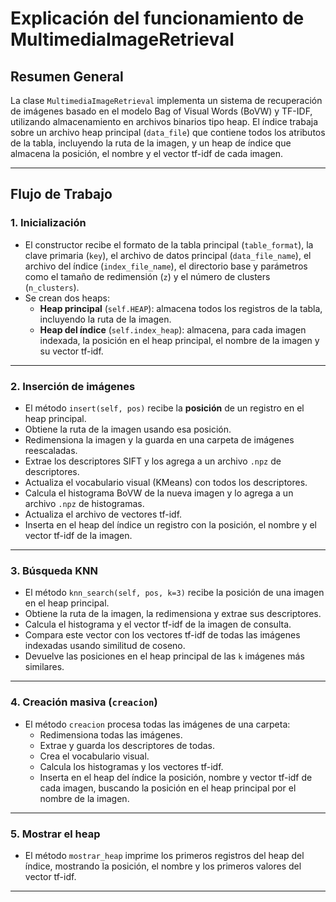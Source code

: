 # Explicación del funcionamiento de MultimediaImageRetrieval

## Resumen General

La clase `MultimediaImageRetrieval` implementa un sistema de recuperación de imágenes basado en el modelo Bag of Visual Words (BoVW) y TF-IDF, utilizando almacenamiento en archivos binarios tipo heap. El índice trabaja sobre un archivo heap principal (`data_file`) que contiene todos los atributos de la tabla, incluyendo la ruta de la imagen, y un heap de índice que almacena la posición, el nombre y el vector tf-idf de cada imagen.

---

## Flujo de Trabajo

### 1. Inicialización

- El constructor recibe el formato de la tabla principal (`table_format`), la clave primaria (`key`), el archivo de datos principal (`data_file_name`), el archivo del índice (`index_file_name`), el directorio base y parámetros como el tamaño de redimensión (`z`) y el número de clusters (`n_clusters`).
- Se crean dos heaps:
  - **Heap principal** (`self.HEAP`): almacena todos los registros de la tabla, incluyendo la ruta de la imagen.
  - **Heap del índice** (`self.index_heap`): almacena, para cada imagen indexada, la posición en el heap principal, el nombre de la imagen y su vector tf-idf.

---

### 2. Inserción de imágenes

- El método `insert(self, pos)` recibe la **posición** de un registro en el heap principal.
- Obtiene la ruta de la imagen usando esa posición.
- Redimensiona la imagen y la guarda en una carpeta de imágenes reescaladas.
- Extrae los descriptores SIFT y los agrega a un archivo `.npz` de descriptores.
- Actualiza el vocabulario visual (KMeans) con todos los descriptores.
- Calcula el histograma BoVW de la nueva imagen y lo agrega a un archivo `.npz` de histogramas.
- Actualiza el archivo de vectores tf-idf.
- Inserta en el heap del índice un registro con la posición, el nombre y el vector tf-idf de la imagen.

---

### 3. Búsqueda KNN

- El método `knn_search(self, pos, k=3)` recibe la posición de una imagen en el heap principal.
- Obtiene la ruta de la imagen, la redimensiona y extrae sus descriptores.
- Calcula el histograma y el vector tf-idf de la imagen de consulta.
- Compara este vector con los vectores tf-idf de todas las imágenes indexadas usando similitud de coseno.
- Devuelve las posiciones en el heap principal de las `k` imágenes más similares.

---

### 4. Creación masiva (`creacion`)

- El método `creacion` procesa todas las imágenes de una carpeta:
  - Redimensiona todas las imágenes.
  - Extrae y guarda los descriptores de todas.
  - Crea el vocabulario visual.
  - Calcula los histogramas y los vectores tf-idf.
  - Inserta en el heap del índice la posición, nombre y vector tf-idf de cada imagen, buscando la posición en el heap principal por el nombre de la imagen.

---

### 5. Mostrar el heap

- El método `mostrar_heap` imprime los primeros registros del heap del índice, mostrando la posición, el nombre y los primeros valores del vector tf-idf.

---